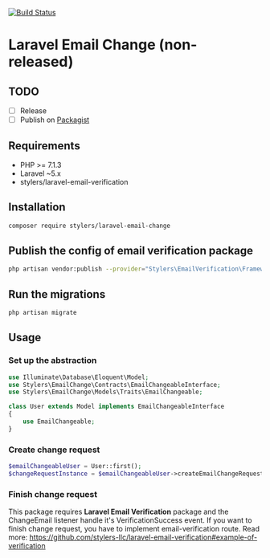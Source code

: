 [![Build Status](https://travis-ci.org/stylers-llc/laravel-email-change.svg?branch=master)](https://travis-ci.org/stylers-llc/laravel-email-change)

# Laravel Email Change (non-released)

## TODO
- [ ] Release
- [ ] Publish on [Packagist](https://packagist.org/)

## Requirements
- PHP >= 7.1.3
- Laravel ~5.x
- stylers/laravel-email-verification

## Installation
```bash
composer require stylers/laravel-email-change
```

## Publish the config of email verification package
```bash
php artisan vendor:publish --provider="Stylers\EmailVerification\Frameworks\Laravel\ServiceProvider"
```

## Run the migrations
```bash
php artisan migrate
```

## Usage

### Set up the abstraction
```php
use Illuminate\Database\Eloquent\Model;
use Stylers\EmailChange\Contracts\EmailChangeableInterface;
use Stylers\EmailChange\Models\Traits\EmailChangeable;

class User extends Model implements EmailChangeableInterface
{
    use EmailChangeable;
}
```

### Create change request 
```php
$emailChangeableUser = User::first();
$changeRequestInstance = $emailChangeableUser->createEmailChangeRequest($newEmail);
```

### Finish change request

This package requires __Laravel Email Verification__ package and the ChangeEmail listener handle it's VerificationSuccess event. If you want to finish change request, you have to implement email-verification route. Read more: https://github.com/stylers-llc/laravel-email-verification#example-of-verification
